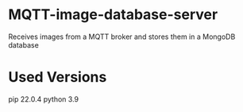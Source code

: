 # MQTT-image-database-server
Receives images from a MQTT broker and stores them in a MongoDB database

# Used Versions
pip 22.0.4
python 3.9
